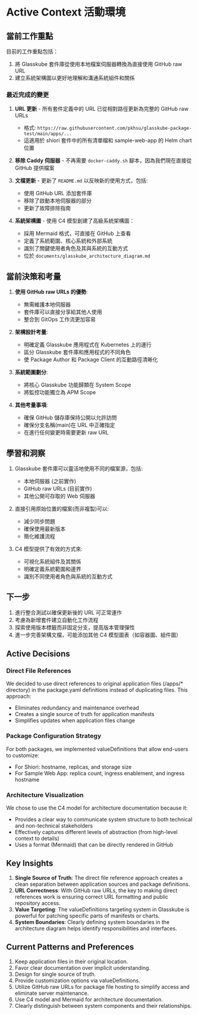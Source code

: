 # Active Context 活動環境

## 當前工作重點

目前的工作重點包括：
1. 將 Glasskube 套件庫從使用本地檔案伺服器轉換為直接使用 GitHub raw URL
2. 建立系統架構圖以更好地理解和溝通系統組件和關係

### 最近完成的變更

1. **URL 更新** - 所有套件定義中的 URL 已從相對路徑更新為完整的 GitHub raw URLs
   - 格式: `https://raw.githubusercontent.com/pkhsu/glasskube-package-test/main/apps/...`
   - 這適用於 shiori 套件中的所有清單檔和 sample-web-app 的 Helm chart 位置

2. **移除 Caddy 伺服器** - 不再需要 `docker-caddy.sh` 腳本，因為我們現在直接從 GitHub 提供檔案

3. **文檔更新** - 更新了 `README.md` 以反映新的使用方式，包括:
   - 使用 GitHub URL 添加套件庫
   - 移除了啟動本地伺服器的部分
   - 更新了故障排除指南

4. **系統架構圖** - 使用 C4 模型創建了高級系統架構圖：
   - 採用 Mermaid 格式，可直接在 GitHub 上查看
   - 定義了系統範圍、核心系統和外部系統
   - 識別了關鍵使用者角色及其與系統的互動方式
   - 位於 `documents/glasskube_architecture_diagram.md`

## 當前決策和考量

1. **使用 GitHub raw URLs 的優勢**:
   - 無需維護本地伺服器
   - 套件庫可以直接分享給其他人使用
   - 整合到 GitOps 工作流更加容易

2. **架構設計考量**:
   - 明確定義 Glasskube 應用程式在 Kubernetes 上的運行
   - 區分 Glasskube 套件庫和應用程式的不同角色
   - 使 Package Author 和 Package Client 的互動路徑清晰化

3. **系統範圍劃分**:
   - 將核心 Glasskube 功能歸類在 System Scope
   - 將監控功能獨立為 APM Scope

4. **其他考量事項**:
   - 確保 GitHub 儲存庫保持公開以允許訪問
   - 確保分支名稱(main)在 URL 中正確指定
   - 在進行任何變更時需要更新 raw URL

## 學習和洞察

1. Glasskube 套件庫可以靈活地使用不同的檔案源，包括:
   - 本地伺服器 (之前實作)
   - GitHub raw URLs (目前實作)
   - 其他公開可存取的 Web 伺服器

2. 直接引用原始位置的檔案(而非複製)可以:
   - 減少同步問題
   - 確保使用最新版本
   - 簡化維護流程

3. C4 模型提供了有效的方式來:
   - 可視化系統組件及其關係
   - 明確定義系統範圍和邊界
   - 識別不同使用者角色與系統的互動方式

## 下一步

1. 進行整合測試以確保更新後的 URL 可正常運作
2. 考慮為新增套件建立自動化工作流程
3. 探索使用版本標籤而非固定分支，提高版本管理彈性
4. 進一步完善架構文檔，可能添加其他 C4 模型圖表（如容器圖、組件圖）

## Active Decisions

### Direct File References
We decided to use direct references to original application files (/apps/* directory) in the package.yaml definitions instead of duplicating files. This approach:
- Eliminates redundancy and maintenance overhead
- Creates a single source of truth for application manifests
- Simplifies updates when application files change

### Package Configuration Strategy
For both packages, we implemented valueDefinitions that allow end-users to customize:
- For Shiori: hostname, replicas, and storage size
- For Sample Web App: replica count, ingress enablement, and ingress hostname

### Architecture Visualization
We chose to use the C4 model for architecture documentation because it:
- Provides a clear way to communicate system structure to both technical and non-technical stakeholders
- Effectively captures different levels of abstraction (from high-level context to details)
- Uses a format (Mermaid) that can be directly rendered in GitHub

## Key Insights
1. **Single Source of Truth**: The direct file reference approach creates a clean separation between application sources and package definitions.
2. **URL Correctness**: With GitHub raw URLs, the key to making direct references work is ensuring correct URL formatting and public repository access.
3. **Value Targeting**: The valueDefinitions targeting system in Glasskube is powerful for patching specific parts of manifests or charts.
4. **System Boundaries**: Clearly defining system boundaries in the architecture diagram helps identify responsibilities and interfaces.

## Current Patterns and Preferences
1. Keep application files in their original location.
2. Favor clear documentation over implicit understanding.
3. Design for single source of truth.
4. Provide customization options via valueDefinitions.
5. Utilize GitHub raw URLs for package file hosting to simplify access and eliminate server maintenance.
6. Use C4 model and Mermaid for architecture documentation.
7. Clearly distinguish between system components and their relationships.
